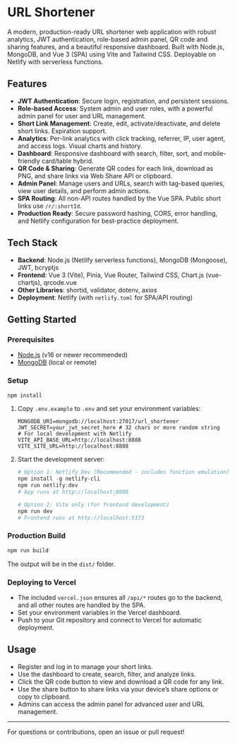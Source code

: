 # URL Shortener

A modern, production-ready URL shortener web application with robust analytics, JWT authentication, role-based admin panel, QR code and sharing features, and a beautiful responsive dashboard. Built with Node.js, MongoDB, and Vue 3 (SPA) using Vite and Tailwind CSS. Deployable on Netlify with serverless functions.

## Features

- **JWT Authentication**: Secure login, registration, and persistent sessions.
- **Role-based Access**: System admin and user roles, with a powerful admin panel for user and URL management.
- **Short Link Management**: Create, edit, activate/deactivate, and delete short links. Expiration support.
- **Analytics**: Per-link analytics with click tracking, referrer, IP, user agent, and access logs. Visual charts and history.
- **Dashboard**: Responsive dashboard with search, filter, sort, and mobile-friendly card/table hybrid.
- **QR Code & Sharing**: Generate QR codes for each link, download as PNG, and share links via Web Share API or clipboard.
- **Admin Panel**: Manage users and URLs, search with tag-based queries, view user details, and perform admin actions.
- **SPA Routing**: All non-API routes handled by the Vue SPA. Public short links use `/r/:shortId`.
- **Production Ready**: Secure password hashing, CORS, error handling, and Netlify configuration for best-practice deployment.

## Tech Stack

- **Backend**: Node.js (Netlify serverless functions), MongoDB (Mongoose), JWT, bcryptjs
- **Frontend**: Vue 3 (Vite), Pinia, Vue Router, Tailwind CSS, Chart.js (vue-chartjs), qrcode.vue
- **Other Libraries**: shortid, validator, dotenv, axios
- **Deployment**: Netlify (with `netlify.toml` for SPA/API routing)

## Getting Started

### Prerequisites

- [Node.js](https://nodejs.org/) (v16 or newer recommended)
- [MongoDB](https://www.mongodb.com/) (local or remote)

### Setup

```powershell
npm install
```

1. Copy `.env.example` to `.env` and set your environment variables:

   ```env
   MONGODB_URI=mongodb://localhost:27017/url_shortener
   JWT_SECRET=your_jwt_secret_here # 32 chars or more random string
   # For local development with Netlify
   VITE_API_BASE_URL=http://localhost:8888
   VITE_SITE_URL=http://localhost:8888
   ```

2. Start the development server:

   ```powershell
   # Option 1: Netlify Dev (Recommended - includes function emulation)
   npm install -g netlify-cli
   npm run netlify:dev
   # App runs at http://localhost:8888

   # Option 2: Vite only (for frontend development)
   npm run dev
   # Frontend runs at http://localhost:5173
   ```

### Production Build

```powershell
npm run build
```

The output will be in the `dist/` folder.

### Deploying to Vercel

- The included `vercel.json` ensures all `/api/*` routes go to the backend, and all other routes are handled by the SPA.
- Set your environment variables in the Vercel dashboard.
- Push to your Git repository and connect to Vercel for automatic deployment.

## Usage

- Register and log in to manage your short links.
- Use the dashboard to create, search, filter, and analyze links.
- Click the QR code button to view and download a QR code for any link.
- Use the share button to share links via your device’s share options or copy to clipboard.
- Admins can access the admin panel for advanced user and URL management.

---

For questions or contributions, open an issue or pull request!
